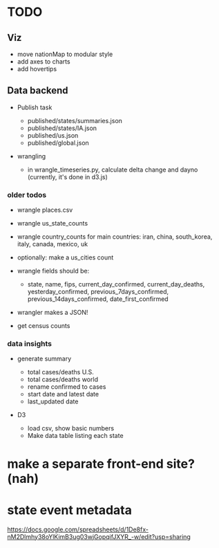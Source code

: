 
# TODO

## Viz


- move nationMap to modular style
- add axes to charts
- add hovertips

## Data backend


- Publish task
    - published/states/summaries.json
    - published/states/IA.json
    - published/us.json
    - published/global.json

- wrangling
    - in wrangle_timeseries.py, calculate delta change and dayno (currently, it's done in d3.js)



### older todos

- wrangle places.csv
- wrangle us_state_counts
- wrangle country_counts for main countries: iran, china, south_korea, italy, canada, mexico, uk
- optionally: make a us_cities count 
- wrangle fields should be:
    - state, name, fips, current_day_confirmed, current_day_deaths, yesterday_confirmed, previous_7days_confirmed, previous_14days_confirmed, date_first_confirmed

- wrangler makes a JSON!

- get census counts


### data insights

- generate summary
    - total cases/deaths U.S.
    - total cases/deaths world
    - rename confirmed to cases
    - start date and latest date
    - last_updated date

- D3
    - load csv, show basic numbers
    - Make data table listing each state


# make a separate front-end site? (nah)



# state event metadata

https://docs.google.com/spreadsheets/d/1De8fx-nM2Dlmhy38oYlKimB3ug03wjGopqifJXYR_-w/edit?usp=sharing
